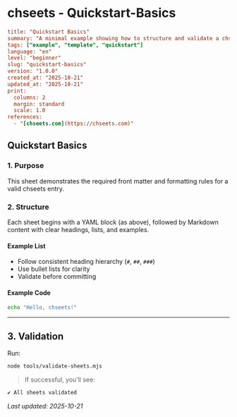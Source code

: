 # chseets - Quickstart-Basics

```ini
title: "Quickstart Basics"
summary: "A minimal example showing how to structure and validate a chseets file."
tags: ["example", "template", "quickstart"]
language: "en"
level: "beginner"
slug: "quickstart-basics"
version: "1.0.0"
created_at: "2025-10-21"
updated_at: "2025-10-21"
print:
  columns: 2
  margin: standard
  scale: 1.0
references:
  - "[chseets.com](https://chseets.com)"
```

## Quickstart Basics

### 1. Purpose

This sheet demonstrates the required front matter and formatting rules for a
valid chseets entry.

### 2. Structure

Each sheet begins with a YAML block (as above), followed by Markdown content
with clear headings, lists, and examples.

#### Example List

- Follow consistent heading hierarchy (`#`, `##`, `###`)
- Use bullet lists for clarity
- Validate before committing

#### Example Code

```bash
echo "Hello, chseets!"
```

---

## 3. Validation

Run:

```bash
node tools/validate-sheets.mjs
```

> If successful, you’ll see:

```css
✔ All sheets validated
```

_Last updated: 2025-10-21_
